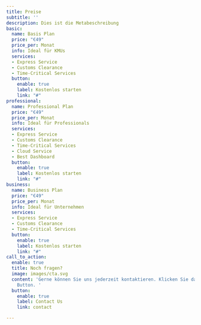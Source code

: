 ```yaml
---
title: Preise
subtitle: ''
description: Dies ist die Metabeschreibung
basic:
  name: Basis Plan
  price: "€49"
  price_per: Monat
  info: Ideal für KMUs
  services:
  - Express Service
  - Customs Clearance
  - Time-Critical Services
  button:
    enable: true
    label: Kostenlos starten
    link: "#"
professional:
  name: Professional Plan
  price: "€49"
  price_per: Monat
  info: Ideal für Professionals
  services:
  - Express Service
  - Customs Clearance
  - Time-Critical Services
  - Cloud Service
  - Best Dashboard
  button:
    enable: true
    label: Kostenlos starten
    link: "#"
business:
  name: Business Plan
  price: "€49"
  price_per: Monat
  info: Ideal für Unternehmen
  services:
  - Express Service
  - Customs Clearance
  - Time-Critical Services
  button:
    enable: true
    label: Kostenlos starten
    link: "#"
call_to_action:
  enable: true
  title: Noch fragen?
  image: images/cta.svg
  content: 'Gerne können Sie uns jederzeit kontaktieren. Klicken Sie dafür auf den
    Button. '
  button:
    enable: true
    label: Contact Us
    link: contact

---
```

